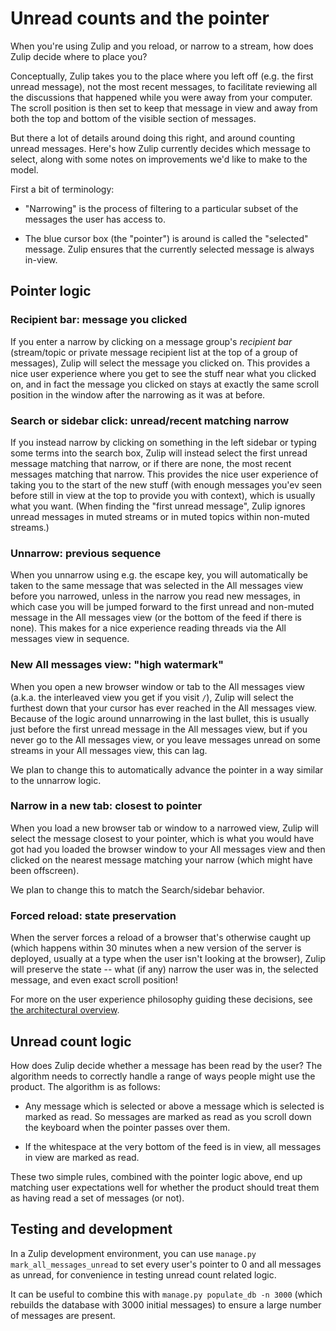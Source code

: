 # Unread counts and the pointer

When you're using Zulip and you reload, or narrow to a stream, how
does Zulip decide where to place you?

Conceptually, Zulip takes you to the place where you left off
(e.g. the first unread message), not the most recent messages, to
facilitate reviewing all the discussions that happened while you were
away from your computer. The scroll position is then set to keep that
message in view and away from both the top and bottom of the visible
section of messages.

But there a lot of details around doing this right, and around
counting unread messages. Here's how Zulip currently decides which
message to select, along with some notes on improvements we'd like to
make to the model.

First a bit of terminology:

* "Narrowing" is the process of filtering to a particular subset of
  the messages the user has access to.

* The blue cursor box (the "pointer") is around is called the
  "selected" message.  Zulip ensures that the currently selected
  message is always in-view.

## Pointer logic

### Recipient bar: message you clicked

If you enter a narrow by clicking on a message group's *recipient bar*
(stream/topic or private message recipient list at the top of a group
of messages), Zulip will select the message you clicked on. This
provides a nice user experience where you get to see the stuff near
what you clicked on, and in fact the message you clicked on stays at
exactly the same scroll position in the window after the narrowing as
it was at before.

### Search or sidebar click: unread/recent matching narrow

If you instead narrow by clicking on something in the left sidebar or
typing some terms into the search box, Zulip will instead select
the first unread message matching that narrow, or if there are none,
the most recent messages matching that narrow. This provides the nice
user experience of taking you to the start of the new stuff (with
enough messages you'ev seen before still in view at the top to provide
you with context), which is usually what you want. (When finding the
"first unread message", Zulip ignores unread messages in muted streams
or in muted topics within non-muted streams.)

### Unnarrow: previous sequence

When you unnarrow using e.g. the escape key, you will automatically be
taken to the same message that was selected in the All messages view before
you narrowed, unless in the narrow you read new messages, in which
case you will be jumped forward to the first unread and non-muted
message in the All messages view (or the bottom of the feed if there is
none). This makes for a nice experience reading threads via the All messages
view in sequence.

### New All messages view: "high watermark"

When you open a new browser window or tab to the All messages view (a.k.a. the
interleaved view you get if you visit `/`), Zulip will select the
furthest down that your cursor has ever reached in the All messages
view. Because of the logic around unnarrowing in the last bullet, this
is usually just before the first unread message in the All messages view, but
if you never go to the All messages view, or you leave messages unread on some
streams in your All messages view, this can lag.

We plan to change this to automatically advance the pointer in a way
similar to the unnarrow logic.

### Narrow in a new tab: closest to pointer

When you load a new browser tab or window to a narrowed view, Zulip
will select the message closest to your pointer, which is what you
would have got had you loaded the browser window to your All messages view and
then clicked on the nearest message matching your narrow (which might
have been offscreen).

We plan to change this to match the Search/sidebar behavior.

### Forced reload: state preservation

When the server forces a reload of a browser that's otherwise caught
up (which happens within 30 minutes when a new version of the server
is deployed, usually at a type when the user isn't looking at the
browser), Zulip will preserve the state -- what (if any) narrow the
user was in, the selected message, and even exact scroll position!

For more on the user experience philosophy guiding these decisions,
see [the architectural overview](../overview/architecture-overview.html).

## Unread count logic

How does Zulip decide whether a message has been read by the user?
The algorithm needs to correctly handle a range of ways people might
use the product.  The algorithm is as follows:

* Any message which is selected or above a message which is selected
  is marked as read.  So messages are marked as read as you scroll
  down the keyboard when the pointer passes over them.

* If the whitespace at the very bottom of the feed is in view, all
  messages in view are marked as read.

These two simple rules, combined with the pointer logic above, end up
matching user expectations well for whether the product should treat
them as having read a set of messages (or not).

## Testing and development

In a Zulip development environment, you can use `manage.py
mark_all_messages_unread` to set every user's pointer to 0 and all
messages as unread, for convenience in testing unread count related
logic.

It can be useful to combine this with `manage.py populate_db -n 3000`
(which rebuilds the database with 3000 initial messages) to ensure a
large number of messages are present.
